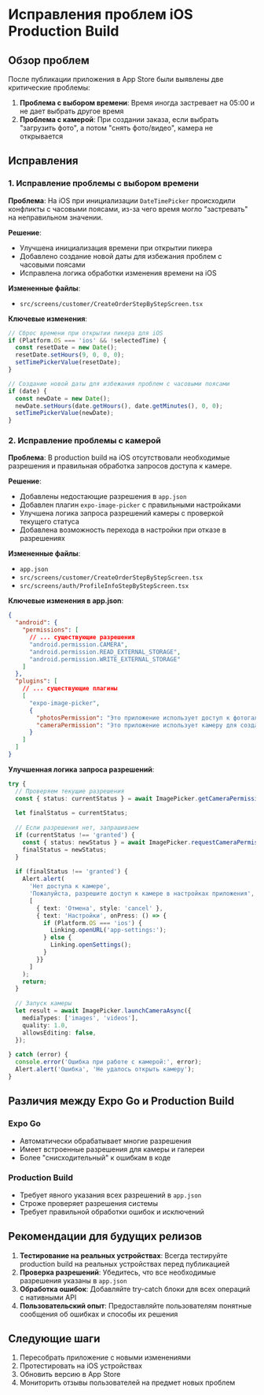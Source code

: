 # Исправления проблем iOS Production Build

## Обзор проблем

После публикации приложения в App Store были выявлены две критические проблемы:

1. **Проблема с выбором времени**: Время иногда застревает на 05:00 и не дает выбрать другое время
2. **Проблема с камерой**: При создании заказа, если выбрать "загрузить фото", а потом "снять фото/видео", камера не открывается

## Исправления

### 1. Исправление проблемы с выбором времени

**Проблема**: На iOS при инициализации `DateTimePicker` происходили конфликты с часовыми поясами, из-за чего время могло "застревать" на неправильном значении.

**Решение**:
- Улучшена инициализация времени при открытии пикера
- Добавлено создание новой даты для избежания проблем с часовыми поясами
- Исправлена логика обработки изменения времени на iOS

**Измененные файлы**:
- `src/screens/customer/CreateOrderStepByStepScreen.tsx`

**Ключевые изменения**:
```typescript
// Сброс времени при открытии пикера для iOS
if (Platform.OS === 'ios' && !selectedTime) {
  const resetDate = new Date();
  resetDate.setHours(9, 0, 0, 0);
  setTimePickerValue(resetDate);
}

// Создание новой даты для избежания проблем с часовыми поясами
if (date) {
  const newDate = new Date();
  newDate.setHours(date.getHours(), date.getMinutes(), 0, 0);
  setTimePickerValue(newDate);
}
```

### 2. Исправление проблемы с камерой

**Проблема**: В production build на iOS отсутствовали необходимые разрешения и правильная обработка запросов доступа к камере.

**Решение**:
- Добавлены недостающие разрешения в `app.json`
- Добавлен плагин `expo-image-picker` с правильными настройками
- Улучшена логика запроса разрешений камеры с проверкой текущего статуса
- Добавлена возможность перехода в настройки при отказе в разрешениях

**Измененные файлы**:
- `app.json`
- `src/screens/customer/CreateOrderStepByStepScreen.tsx`
- `src/screens/auth/ProfileInfoStepByStepScreen.tsx`

**Ключевые изменения в app.json**:
```json
{
  "android": {
    "permissions": [
      // ... существующие разрешения
      "android.permission.CAMERA",
      "android.permission.READ_EXTERNAL_STORAGE",
      "android.permission.WRITE_EXTERNAL_STORAGE"
    ]
  },
  "plugins": [
    // ... существующие плагины
    [
      "expo-image-picker",
      {
        "photosPermission": "Это приложение использует доступ к фотогалерее для загрузки изображений к заказам и профилю пользователя.",
        "cameraPermission": "Это приложение использует камеру для создания фотографий заказов и профиля пользователя."
      }
    ]
  ]
}
```

**Улучшенная логика запроса разрешений**:
```typescript
try {
  // Проверяем текущие разрешения
  const { status: currentStatus } = await ImagePicker.getCameraPermissionsAsync();
  
  let finalStatus = currentStatus;
  
  // Если разрешения нет, запрашиваем
  if (currentStatus !== 'granted') {
    const { status: newStatus } = await ImagePicker.requestCameraPermissionsAsync();
    finalStatus = newStatus;
  }
  
  if (finalStatus !== 'granted') {
    Alert.alert(
      'Нет доступа к камере',
      'Пожалуйста, разрешите доступ к камере в настройках приложения',
      [
        { text: 'Отмена', style: 'cancel' },
        { text: 'Настройки', onPress: () => {
          if (Platform.OS === 'ios') {
            Linking.openURL('app-settings:');
          } else {
            Linking.openSettings();
          }
        }}
      ]
    );
    return;
  }
  
  // Запуск камеры
  let result = await ImagePicker.launchCameraAsync({
    mediaTypes: ['images', 'videos'],
    quality: 1.0,
    allowsEditing: false,
  });
  
} catch (error) {
  console.error('Ошибка при работе с камерой:', error);
  Alert.alert('Ошибка', 'Не удалось открыть камеру');
}
```

## Различия между Expo Go и Production Build

### Expo Go
- Автоматически обрабатывает многие разрешения
- Имеет встроенные разрешения для камеры и галереи
- Более "снисходительный" к ошибкам в коде

### Production Build
- Требует явного указания всех разрешений в `app.json`
- Строже проверяет разрешения системы
- Требует правильной обработки ошибок и исключений

## Рекомендации для будущих релизов

1. **Тестирование на реальных устройствах**: Всегда тестируйте production build на реальных устройствах перед публикацией
2. **Проверка разрешений**: Убедитесь, что все необходимые разрешения указаны в `app.json`
3. **Обработка ошибок**: Добавляйте try-catch блоки для всех операций с нативными API
4. **Пользовательский опыт**: Предоставляйте пользователям понятные сообщения об ошибках и способы их решения

## Следующие шаги

1. Пересобрать приложение с новыми изменениями
2. Протестировать на iOS устройствах
3. Обновить версию в App Store
4. Мониторить отзывы пользователей на предмет новых проблем
